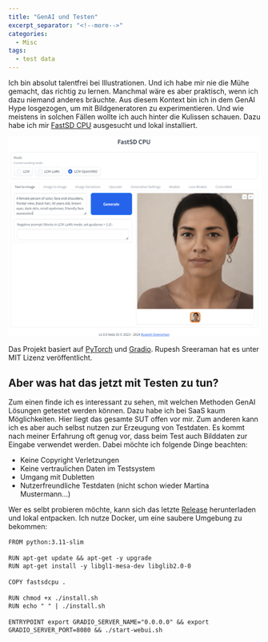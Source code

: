 ```yaml
---
title: "GenAI und Testen"
excerpt_separator: "<!--more-->"
categories:
  - Misc
tags:
  - test data
---
```

Ich bin absolut talentfrei bei Illustrationen. Und ich habe mir nie die Mühe gemacht, das richtig zu lernen. Manchmal wäre es aber praktisch, wenn ich dazu niemand anderes bräuchte. Aus diesem Kontext bin ich in dem GenAI Hype losgezogen, um mit Bildgeneratoren zu experimentieren. Und wie meistens in solchen Fällen wollte ich auch hinter die Kulissen schauen. Dazu habe ich mir [FastSD CPU](https://github.com/rupeshs/fastsdcpu) ausgesucht und lokal installiert.

![Screenshot Fast SD](/assets/images/FastSD-local.png)

Das Projekt basiert auf [PyTorch](https://pytorch.org/) und [Gradio](https://www.gradio.app/). Rupesh Sreeraman hat es unter MIT Lizenz veröffentlicht.

Aber was hat das jetzt mit Testen zu tun? 
--

Zum einen finde ich es interessant zu sehen, mit welchen Methoden GenAI Lösungen getestet werden können. Dazu habe ich bei SaaS kaum Möglichkeiten. Hier liegt das gesamte SUT offen vor mir. Zum anderen kann ich es aber auch selbst nutzen zur Erzeugung von Testdaten. Es kommt nach meiner Erfahrung oft genug vor, dass beim Test auch Bilddaten zur Eingabe verwendet werden. Dabei möchte ich folgende Dinge beachten:

- Keine Copyright Verletzungen
- Keine vertraulichen Daten im Testsystem
- Umgang mit Dubletten
- Nutzerfreundliche Testdaten (nicht schon wieder Martina Mustermann...)

Wer es selbt probieren möchte, kann sich das letzte [Release](https://github.com/rupeshs/fastsdcpu/releases) herunterladen und lokal entpacken. Ich nutze Docker, um eine saubere Umgebung zu bekommen:

~~~ 
FROM python:3.11-slim

RUN apt-get update && apt-get -y upgrade
RUN apt-get install -y libgl1-mesa-dev libglib2.0-0

COPY fastsdcpu .

RUN chmod +x ./install.sh
RUN echo " " | ./install.sh

ENTRYPOINT export GRADIO_SERVER_NAME="0.0.0.0" && export GRADIO_SERVER_PORT=8080 && ./start-webui.sh
~~~ 